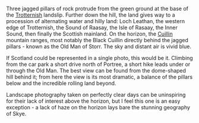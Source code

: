 Three jagged pillars of rock protrude from the green ground at the base of the [Trotternish](https://en.wikipedia.org/wiki/Trotternish) landslip. Further down the hill, the land gives way to a procession of alternating water and hilly land: Loch Leathan, the western edge of Trotternish, the Sound of Raasay, the Isle of Rasaay, the Inner Sound, then finally the Scottish mainland. On the horizon, the [Cuillin](https://en.wikipedia.org/wiki/Cuillin) mountain ranges, most notably the Black Cuillin directly behind the jagged pillars - known as the Old Man of Storr. The sky and distant air is vivid blue.

If Scotland could be represented in a single photo, this would be it. Climbing from the car park a short drive north of Portree, a short hike leads under or through the Old Man. The best view can be found from the dome-shaped hill behind it; from here the view is its most dramatic, a balance of the pillars below and the incredible rolling land beyond.

Landscape photography taken on perfectly clear days can be uninspiring for their lack of interest above the horizon, but I feel this one is an easy exception - a lack of haze on the horizon lays bare the stunning geography of Skye.
